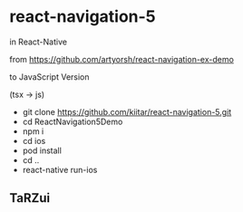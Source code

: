 # react-navigation-5

in React-Native

from https://github.com/artyorsh/react-navigation-ex-demo

to JavaScript Version 

(tsx -> js) 

- git clone https://github.com/kiitar/react-navigation-5.git
- cd ReactNavigation5Demo
- npm i
- cd ios
- pod install
- cd ..
- react-native run-ios

## TaRZui
